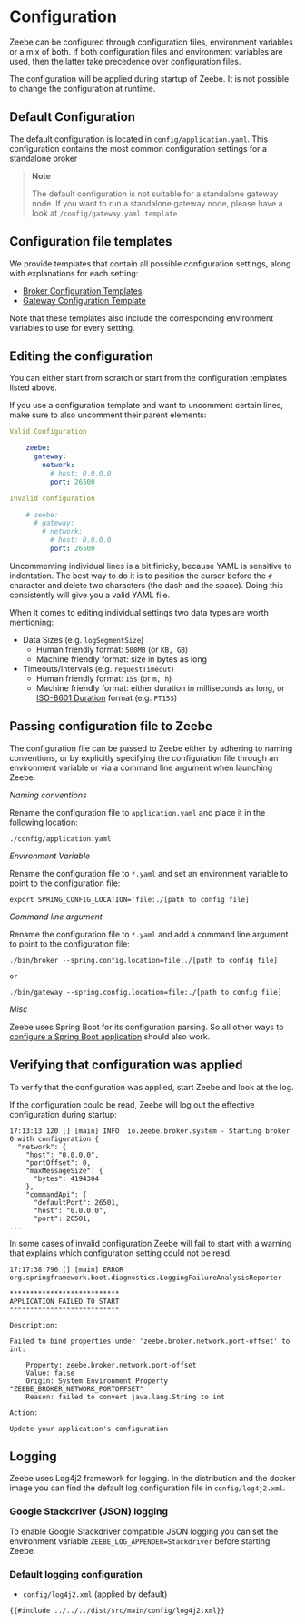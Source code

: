 # Configuration

Zeebe can be configured through configuration files, environment variables or a mix of both. If both configuration files and environment variables are used, then the latter take precedence over configuration files.

The configuration will be applied during startup of Zeebe. It is not possible to change the configuration at runtime.

## Default Configuration
The default configuration is located in `config/application.yaml`. This configuration contains the most common configuration settings for a standalone broker

> **Note**
>
> The default configuration is not suitable for a standalone gateway node. If you want to run a standalone gateway node, please have a look at `/config/gateway.yaml.template`


## Configuration file templates
We provide templates that contain all possible configuration settings, along with explanations for each setting:
* [Broker Configuration Templates](/appendix/broker-config-template.md)
* [Gateway Configuration Template](/appendix/gateway-config-template.md)

Note that these templates also include the corresponding environment variables to use for every setting.


## Editing the configuration
You can either start from scratch or start from the configuration templates listed above.

If you use a configuration template and want to uncomment certain lines, make sure to also uncomment their parent elements:

```yaml
Valid Configuration

    zeebe:
      gateway:
        network:
          # host: 0.0.0.0
          port: 26500

Invalid configuration

    # zeebe:
      # gateway:
        # network:
          # host: 0.0.0.0
          port: 26500
```

Uncommenting individual lines is a bit finicky, because YAML is sensitive to indentation. The best way to do it is to position the cursor before the `#` character and delete two characters (the dash and the space). Doing this consistently will give you a valid YAML file.

When it comes to editing individual settings two data types are worth mentioning:
* Data Sizes (e.g. `logSegmentSize`)
  * Human friendly format: `500MB` (or `KB, GB`)
  * Machine friendly format: size in bytes as long
* Timeouts/Intervals (e.g. `requestTimeout`)
  * Human friendly format: `15s` (or `m, h`)
  * Machine friendly format: either duration in milliseconds as long, or [ISO-8601 Duration](ttps://en.wikipedia.org/wiki/ISO_8601#Durations) format (e.g. `PT15S`)

## Passing configuration file to Zeebe

The configuration file can be passed to Zeebe either by adhering to naming conventions, or by explicitly specifying the configuration file through an environment variable or via a command line argument when launching Zeebe.

*Naming conventions*

Rename the configuration file to `application.yaml` and place it in the following location:
```shell script
./config/application.yaml
```

*Environment Variable*

Rename the configuration file to `*.yaml` and set an environment variable to point to the configuration file:
```shell script
export SPRING_CONFIG_LOCATION='file:./[path to config file]'
```

*Command line argument*

Rename the configuration file to `*.yaml` and add a command line argument to point to the configuration file:
```shell script
./bin/broker --spring.config.location=file:./[path to config file]

or

./bin/gateway --spring.config.location=file:./[path to config file]
```


*Misc*

Zeebe uses Spring Boot for its configuration parsing. So all other ways to [configure a Spring Boot application](https://docs.spring.io/spring-boot/docs/current/reference/html/spring-boot-features.html#boot-features-external-config) should also work.

## Verifying that configuration was applied
To verify that the configuration was applied, start Zeebe and look at the log.

If the configuration could be read, Zeebe will log out the effective configuration during startup:

```
17:13:13.120 [] [main] INFO  io.zeebe.broker.system - Starting broker 0 with configuration {
  "network": {
    "host": "0.0.0.0",
    "portOffset": 0,
    "maxMessageSize": {
      "bytes": 4194304
    },
    "commandApi": {
      "defaultPort": 26501,
      "host": "0.0.0.0",
      "port": 26501,
...
```

In some cases of invalid configuration Zeebe will fail to start with a warning that explains which configuration setting could not be read.
```
17:17:38.796 [] [main] ERROR org.springframework.boot.diagnostics.LoggingFailureAnalysisReporter -

***************************
APPLICATION FAILED TO START
***************************

Description:

Failed to bind properties under 'zeebe.broker.network.port-offset' to int:

    Property: zeebe.broker.network.port-offset
    Value: false
    Origin: System Environment Property "ZEEBE_BROKER_NETWORK_PORTOFFSET"
    Reason: failed to convert java.lang.String to int

Action:

Update your application's configuration
```

## Logging

Zeebe uses Log4j2 framework for logging. In the distribution and the docker image you can find the default log configuration file in `config/log4j2.xml`.

### Google Stackdriver (JSON) logging

To enable Google Stackdriver compatible JSON logging you can set the environment variable `ZEEBE_LOG_APPENDER=Stackdriver` before starting Zeebe.

### Default logging configuration

* `config/log4j2.xml` (applied by default)

```
{{#include ../../../dist/src/main/config/log4j2.xml}}
```
